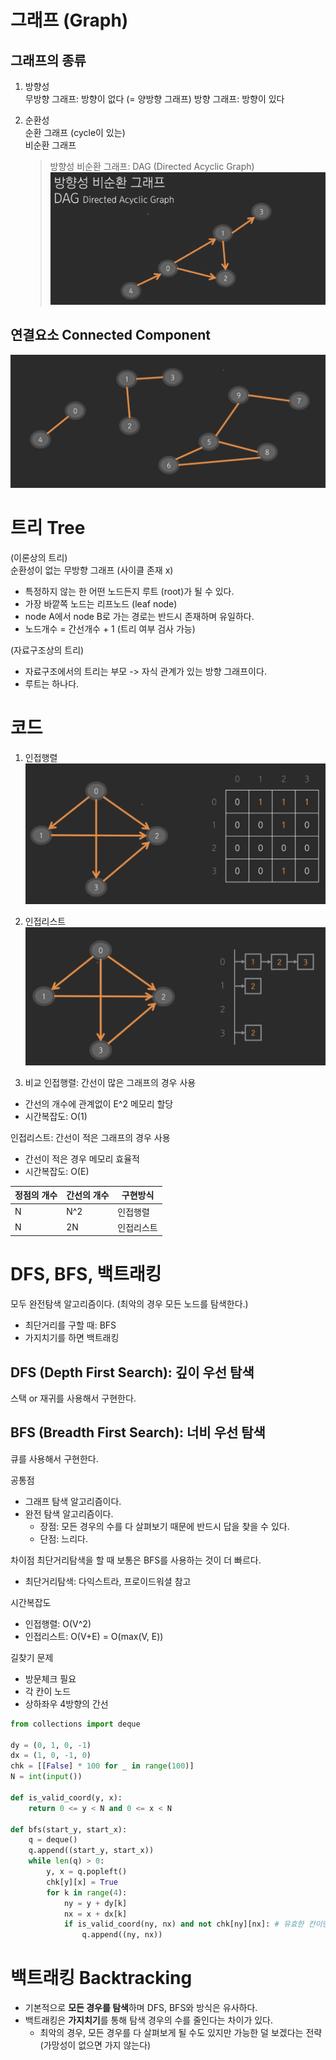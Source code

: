 # 그래프 (Graph)

## 그래프의 종류 
1. 방향성  
무방향 그래프: 방향이 없다 (= 양방향 그래프)
방향 그래프: 방향이 있다

2. 순환성  
순환 그래프 (cycle이 있는)  
비순환 그래프   

    > 방향성 비순환 그래프: DAG (Directed Acyclic Graph) ![Alt text](image.png)

## 연결요소 Connected Component 
![Alt text](image-1.png)

# 트리 Tree 
(이론상의 트리)   
순환성이 없는 무방향 그래프 (사이클 존재 x)
- 특정하지 않는 한 어떤 노드든지 루트 (root)가 될 수 있다.
- 가장 바깥쪽 노드는 리프노드 (leaf node)
- node A에서 node B로 가는 경로는 반드시 존재하며 유일하다.
- 노드개수 = 간선개수 + 1 (트리 여부 검사 가능)  

(자료구조상의 트리)
- 자료구조에서의 트리는 부모 -> 자식 관계가 있는 방향 그래프이다. 
- 루트는 하나다. 

# 코드
1. 인접행렬 
![Alt text](image-2.png)

2. 인접리스트 
![Alt text](image-3.png)

3. 비교 
인접행렬: 간선이 많은 그래프의 경우 사용 
- 간선의 개수에 관계없이 E^2 메모리 할당 
- 시간복잡도: O(1)

인접리스트: 간선이 적은 그래프의 경우 사용 
- 간선이 적은 경우 메모리 효율적
- 시간복잡도: O(E)

|정점의 개수|간선의 개수|구현방식|
|--------|--------|-------|
|N|N^2|인접행렬|
|N|2N|인접리스트|

# DFS, BFS, 백트래킹
모두 완전탐색 알고리즘이다. (최악의 경우 모든 노드를 탐색한다.)
- 최단거리를 구할 때: BFS 
- 가지치기를 하면 백트래킹 

## DFS (Depth First Search): 깊이 우선 탐색 
스택 or 재귀를 사용해서 구현한다. 

## BFS (Breadth First Search): 너비 우선 탐색 
큐를 사용해서 구현한다.

공통점
- 그래프 탐색 알고리즘이다.
- 완전 탐색 알고리즘이다.
    - 장점: 모든 경우의 수를 다 살펴보기 때문에 반드시 답을 찾을 수 있다.
    - 단점: 느리다.

차이점
최단거리탐색을 할 때 보통은 BFS를 사용하는 것이 더 빠르다.
- 최단거리탐색: 다익스트라, 프로이드워셜 참고 

시간복잡도
- 인접행렬: O(V^2)
- 인접리스트: O(V+E) = O(max(V, E))

길찾기 문제
- 방문체크 필요
- 각 칸이 노드 
- 상하좌우 4방향의 간선 
```python
from collections import deque

dy = (0, 1, 0, -1)
dx = (1, 0, -1, 0)
chk = [[False] * 100 for _ in range(100)]
N = int(input())

def is_valid_coord(y, x):
    return 0 <= y < N and 0 <= x < N

def bfs(start_y, start_x):
    q = deque()
    q.append((start_y, start_x))
    while len(q) > 0:
        y, x = q.popleft()
        chk[y][x] = True
        for k in range(4):
            ny = y + dy[k]
            nx = x + dx[k]
            if is_valid_coord(ny, nx) and not chk[ny][nx]: # 유효한 칸이면서 방문을 하지 않았을 때 
                q.append((ny, nx))
```

# 백트래킹 Backtracking 
- 기본적으로 **모든 경우를 탐색**하며 DFS, BFS와 방식은 유사하다.
- 백트래킹은 **가지치기**를 통해 탐색 경우의 수를 줄인다는 차이가 있다. 
  - 최악의 경우, 모든 경우를 다 살펴보게 될 수도 있지만 가능한 덜 보겠다는 전략 (가망성이 없으면 가지 않는다)
